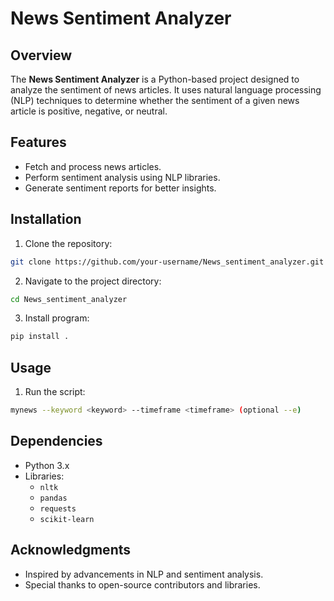 # News Sentiment Analyzer

## Overview

The **News Sentiment Analyzer** is a Python-based project designed to analyze the sentiment of news articles. It uses natural language processing (NLP) techniques to determine whether the sentiment of a given news article is positive, negative, or neutral.

## Features

- Fetch and process news articles.
- Perform sentiment analysis using NLP libraries.
- Generate sentiment reports for better insights.

## Installation

1. Clone the repository:

```bash
git clone https://github.com/your-username/News_sentiment_analyzer.git
```

2. Navigate to the project directory:

```bash
cd News_sentiment_analyzer
```

3. Install program:

```bash
pip install .
```

## Usage

1. Run the script:

```bash
mynews --keyword <keyword> --timeframe <timeframe> (optional --e)
```


## Dependencies

- Python 3.x
- Libraries:
  - `nltk`
  - `pandas`
  - `requests`
  - `scikit-learn`

## Acknowledgments

- Inspired by advancements in NLP and sentiment analysis.
- Special thanks to open-source contributors and libraries.
